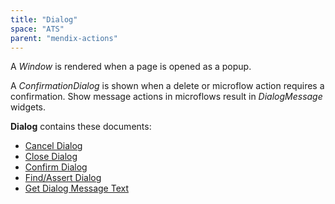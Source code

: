 ```yaml
---
title: "Dialog"
space: "ATS" 
parent: "mendix-actions"
---
```


<div class="alert alert-info">

A <i>Window</i> is rendered when a page is opened as a popup.

A <i>ConfirmationDialog</i> is shown when a delete or microflow action requires a confirmation. Show message actions in microflows result in <i>DialogMessage</i> widgets.

</div>

**Dialog** contains these documents:

* [Cancel Dialog](cancel-dialog)
* [Close Dialog](close-dialog)
* [Confirm Dialog](confirm-dialog)
* [Find/Assert Dialog](findassert-dialog)
* [Get Dialog Message Text](get-dialog-message-text)